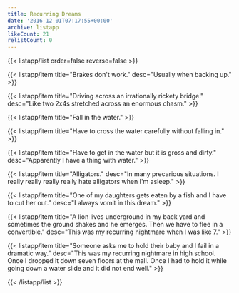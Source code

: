 ```yaml
---
title: Recurring Dreams
date: '2016-12-01T07:17:55+00:00'
archive: listapp
likeCount: 21
relistCount: 0
---
```


<!--more-->

{{< listapp/list order=false reverse=false >}}

   {{< listapp/item title="Brakes don't work."
      desc="Usually when backing up." >}}

   {{< listapp/item title="Driving across an irrationally rickety bridge."
      desc="Like two 2x4s stretched across an enormous chasm." >}}

   {{< listapp/item title="Fall in the water." >}}

   {{< listapp/item title="Have to cross the water carefully without falling in." >}}

   {{< listapp/item title="Have to get in the water but it is gross and dirty."
      desc="Apparently I have a thing with water." >}}

   {{< listapp/item title="Alligators."
      desc="In many precarious situations. I really really really really hate alligators when I'm asleep." >}}

   {{< listapp/item title="One of my daughters gets eaten by a fish and I have to cut her out."
      desc="I always vomit in this dream." >}}

   {{< listapp/item title="A lion lives underground in my back yard and sometimes the ground shakes and he emerges. Then we have to flee in a convertIble."
      desc="This was my recurring nightmare when I was like 7." >}}

   {{< listapp/item title="Someone asks me to hold their baby and I fail in a dramatic way."
      desc="This was my recurring nightmare in high school. Once I dropped it down seven floors at the mall. Once I had to hold it while going down a water slide and it did not end well." >}}

{{< /listapp/list >}}
